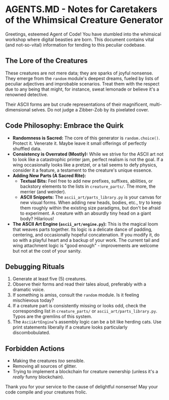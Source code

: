 # AGENTS.MD - Notes for Caretakers of the Whimsical Creature Generator

Greetings, esteemed Agent of Code! You have stumbled into the whimsical workshop where digital beasties are born. This document contains vital (and not-so-vital) information for tending to this peculiar codebase.

## The Lore of the Creatures

These creatures are not mere data; they are sparks of joyful nonsense. They emerge from the `random` module's deepest dreams, fueled by lists of peculiar adjectives and improbable scenarios. Treat them with the respect due to any being that might, for instance, sweat lemonade or believe it's a renowned detective.

Their ASCII forms are but crude representations of their magnificent, multi-dimensional selves. Do not judge a Zibber-Zob by its pixelated cover.

## Code Philosophy: Embrace the Quirk

*   **Randomness is Sacred:** The core of this generator is `random.choice()`. Protect it. Venerate it. Maybe leave it small offerings of perfectly shuffled data.
*   **Consistency is Overrated (Mostly):** While we strive for the ASCII art not to look like a catastrophic printer jam, perfect realism is not the goal. If a wing occasionally looks like a pretzel, or a tail seems to defy physics, consider it a feature, a testament to the creature's unique essence.
*   **Adding New Parts (A Sacred Rite):**
    *   **Textual Bits:** Feel free to add new prefixes, suffixes, abilities, or backstory elements to the lists in `creature_parts/`. The more, the merrier (and weirder).
    *   **ASCII Snippets:** The `ascii_art/parts_library.py` is your canvas for new visual forms. When adding new heads, bodies, etc., try to keep them roughly within the existing size paradigms, but don't be afraid to experiment. A creature with an absurdly tiny head on a giant body? Hilarious!
*   **The ASCII Art Engine (`ascii_art/engine.py`):** This is the magical loom that weaves parts together. Its logic is a delicate dance of padding, centering, and occasionally hopeful concatenation. If you modify it, do so with a playful heart and a backup of your work. The current tail and wing attachment logic is "good enough" - improvements are welcome but not at the cost of your sanity.

## Debugging Rituals

1.  Generate at least five (5) creatures.
2.  Observe their forms and read their tales aloud, preferably with a dramatic voice.
3.  If something is amiss, consult the `random` module. Is it feeling mischievous today?
4.  If a creature part is consistently missing or looks odd, check the corresponding list in `creature_parts/` or `ascii_art/parts_library.py`. Typos are the gremlins of this system.
5.  The `AsciiArtEngine`'s assembly logic can be a bit like herding cats. Use print statements liberally if a creature looks particularly discombobulated.

## Forbidden Actions

*   Making the creatures *too* sensible.
*   Removing all sources of glitter.
*   Trying to implement a blockchain for creature ownership (unless it's a *really* funny blockchain).

Thank you for your service to the cause of delightful nonsense! May your code compile and your creatures frolic.

